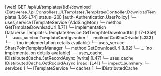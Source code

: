 [web] GET /api/ui/templates/{id}/download  (Dataverse.Api.Controllers.UI.Templates.TemplatesController.DownloadTemplate)  [L66–L74] status=200 [auth=Authentication.UserPolicy]
  └─ uses_service ITemplateService (AddSingleton)
    └─ method GetTemplateDownloadUrl [L71]
      └─ implementation Dataverse.Templates.TemplateService.GetTemplateDownloadUrl [L17-L359]
        └─ uses_service TemplateConfiguration
          └─ method GetSiteDriveId [L333]
            └─ ... (no implementation details available)
        └─ uses_service SharePointTemplateManager
          └─ method GetDownloadUrl [L82]
            └─ ... (no implementation details available)
        └─ uses_cache IDistributedCache.SetRecordAsync [write] [L47]
        └─ uses_cache IDistributedCache.GetRecordAsync [read] [L41]
  └─ impact_summary
    └─ services 1
      └─ ITemplateService
    └─ caches 1
      └─ IDistributedCache

